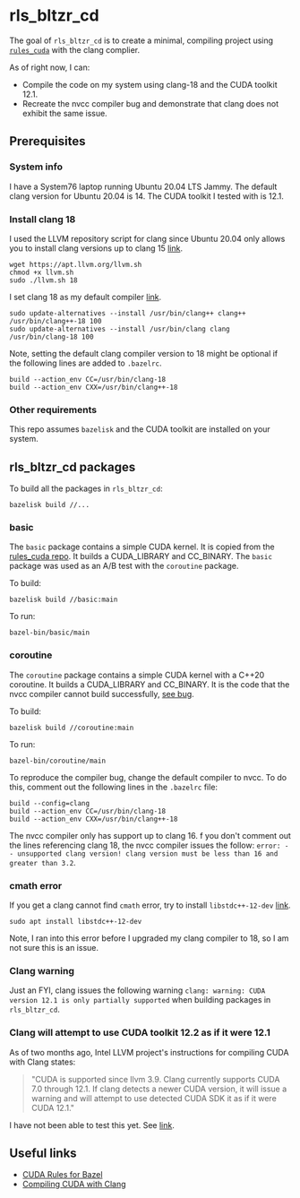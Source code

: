 # rls_bltzr_cd
The goal of `rls_bltzr_cd` is to create a minimal, compiling project using [`rules_cuda`](https://github.com/bazel-contrib/rules_cuda) with the clang complier. 

As of right now, I can:
- Compile the code on my system using clang-18 and the CUDA toolkit 12.1.
- Recreate the nvcc compiler bug and demonstrate that clang does not exhibit the same issue.

## Prerequisites
### System info
I have a System76 laptop running Ubuntu 20.04 LTS Jammy. The default clang version for Ubuntu 20.04 is 14. The CUDA toolkit I tested with is 12.1.

### Install clang 18
I used the LLVM repository script for clang since Ubuntu 20.04 only allows you to install clang versions up to clang 15 [link](https://linux.how2shout.com/how-to-install-clang-on-ubuntu-linux/).
```
wget https://apt.llvm.org/llvm.sh
chmod +x llvm.sh
sudo ./llvm.sh 18
```

I set clang 18 as my default compiler [link](https://linux.how2shout.com/how-to-install-clang-on-ubuntu-linux/).
```
sudo update-alternatives --install /usr/bin/clang++ clang++ /usr/bin/clang++-18 100
sudo update-alternatives --install /usr/bin/clang clang /usr/bin/clang-18 100
```

Note, setting the default clang compiler version to 18 might be optional if the following lines are added to `.bazelrc`.
```
build --action_env CC=/usr/bin/clang-18
build --action_env CXX=/usr/bin/clang++-18
```

### Other requirements
This repo assumes `bazelisk` and the CUDA toolkit are installed on your system.

## rls_bltzr_cd packages
To build all the packages in `rls_bltzr_cd`:
```
bazelisk build //...
```

### basic
The `basic` package contains a simple CUDA kernel. It is copied from the [rules_cuda repo](https://github.com/bazel-contrib/rules_cuda/tree/main/examples/basic). It builds a CUDA_LIBRARY and CC_BINARY. The `basic` package was used as an A/B test with the `coroutine` package.

To build:
```
bazelisk build //basic:main
```

To run:
```
bazel-bin/basic/main
```

### coroutine
The `coroutine` package contains a simple CUDA kernel with a C++20 coroutine. It builds a CUDA_LIBRARY and CC_BINARY. It is the code that the nvcc compiler cannot build successfully, [see bug](https://developer.nvidia.com/nvidia_bug/4251336).

To build:
```
bazelisk build //coroutine:main
```

To run:
```
bazel-bin/coroutine/main
```

To reproduce the compiler bug, change the default compiler to nvcc. To do this, comment out the following lines in the `.bazelrc` file:
```
build --config=clang
build --action_env CC=/usr/bin/clang-18
build --action_env CXX=/usr/bin/clang++-18
```

The nvcc compiler only has support up to clang 16. f you don't comment out the lines referencing clang 18, the nvcc compiler issues the follow: `error: -- unsupported clang version! clang version must be less than 16 and greater than 3.2`.

### cmath error
If you get a clang cannot find `cmath` error, try to install `libstdc++-12-dev` [link](https://stackoverflow.com/questions/22752000/clang-cmath-file-not-found).
```
sudo apt install libstdc++-12-dev
``` 
Note, I ran into this error before I upgraded my clang compiler to 18, so I am not sure this is an issue.

### Clang warning
Just an FYI, clang issues the following warning `clang: warning: CUDA version 12.1 is only partially supported` when building packages in `rls_bltzr_cd`.

### Clang will attempt to use CUDA toolkit 12.2 as if it were 12.1
As of two months ago, Intel LLVM project's instructions for compiling CUDA with Clang states:

> "CUDA is supported since llvm 3.9. Clang currently supports CUDA 7.0 through 12.1. If clang detects a newer CUDA version, it will issue a warning and will attempt to use detected CUDA SDK it as if it were CUDA 12.1."

I have not been able to test this yet. See [link](https://github.com/intel/llvm/blob/e600d7922489635290fd2cb63300d865fc72ee72/llvm/docs/CompileCudaWithLLVM.rst#prerequisites).

## Useful links
- [CUDA Rules for Bazel](https://github.com/bazel-contrib/rules_cuda/tree/main#cuda-rules-for-bazel)
- [Compiling CUDA with Clang](https://github.com/intel/llvm/blob/e600d7922489635290fd2cb63300d865fc72ee72/llvm/docs/CompileCudaWithLLVM.rst#compiling-cuda-with-clang) 
